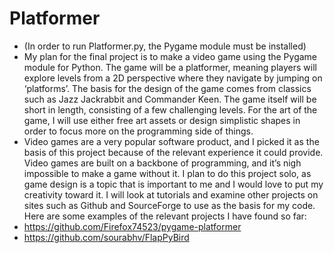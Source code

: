# Platformer
* (In order to run Platformer.py, the Pygame module must be installed)
* My plan for the final project is to make a video game using the Pygame module for Python. The game will be a platformer, meaning players will explore levels from a 2D perspective where they navigate by jumping on ‘platforms’. The basis for the design of the game comes from classics such as Jazz Jackrabbit and Commander Keen. The game itself will be short in length, consisting of a few challenging levels. For the art of the game, I will use either free art assets or design simplistic shapes in order to focus more on the programming side of things.
* Video games are a very popular software product, and I picked it as the basis of this project because of the relevant experience it could provide. Video games are built on a backbone of programming, and it’s nigh impossible to make a game without it. I plan to do this project solo, as game design is a topic that is important to me and I would love to put my creativity toward it. I will look at tutorials and examine other projects on sites such as Github and SourceForge to use as the basis for my code. Here are some examples of the relevant projects I have found so far:
* https://github.com/Firefox74523/pygame-platformer
* https://github.com/sourabhv/FlapPyBird
